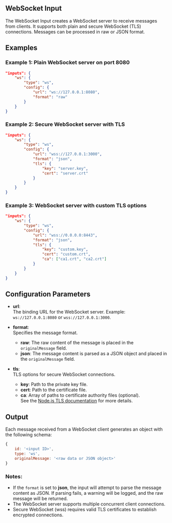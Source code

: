 ## WebSocket Input

The WebSocket Input creates a WebSocket server to receive messages from clients. It supports both plain and secure WebSocket (TLS) connections. Messages can be processed in raw or JSON format.

## Examples

### Example 1: Plain WebSocket server on port 8080
```json
"inputs": {
	"ws": {
		"type": "ws",
		"config": {
			"url": "ws://127.0.0.1:8080",
			"format": "raw"
		}
	}
}
```

### Example 2: Secure WebSocket server with TLS
```json
"inputs": {
	"ws": {
		"type": "ws",
		"config": {
			"url": "wss://127.0.0.1:3000",
			"format": "json",
			"tls": {
				"key": "server.key",
				"cert": "server.crt"
			}
		}
	}
}
```

### Example 3: WebSocket server with custom TLS options
```json
"inputs": {
	"ws": {
		"type": "ws",
		"config": {
			"url": "wss://0.0.0.0:8443",
			"format": "json",
			"tls": {
				"key": "custom.key",
				"cert": "custom.crt",
				"ca": ["ca1.crt", "ca2.crt"]
			}
		}
	}
}
```

## Configuration Parameters

- **url**:  
  The binding URL for the WebSocket server. Example: `ws://127.0.0.1:8080` or `wss://127.0.0.1:3000`.

- **format**:  
  Specifies the message format.  
  - **raw**: The raw content of the message is placed in the `originalMessage` field.  
  - **json**: The message content is parsed as a JSON object and placed in the `originalMessage` field.

- **tls**:  
  TLS options for secure WebSocket connections.  
  - **key**: Path to the private key file.  
  - **cert**: Path to the certificate file.  
  - **ca**: Array of paths to certificate authority files (optional).  
  See the [Node.js TLS documentation](https://nodejs.org/api/tls.html#tls_tls_createsecurecontext_options) for more details.

## Output

Each message received from a WebSocket client generates an object with the following schema:
```javascript
{
	id: '<input ID>',
	type: 'ws',
	originalMessage: '<raw data or JSON object>'
}
```

### Notes:
- If the `format` is set to **json**, the input will attempt to parse the message content as JSON. If parsing fails, a warning will be logged, and the raw message will be returned.
- The WebSocket server supports multiple concurrent client connections.
- Secure WebSocket (wss) requires valid TLS certificates to establish encrypted connections.
